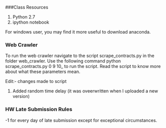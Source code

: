 ###Class Resources
1. Python 2.7
2. ipython notebook

For windows user, you may find it more useful to download anaconda.

### Web Crawler
To run the web crawler navigate to the script scrape\_contracts.py in the folder web\_crawler. Use the following command python scrape\_contracts.py 0 9 10_ to run the script. Read the script to know more about what these parameters mean.

Edit:- changes made to script
1. Added random time delay (it was oveerwritten when I uploaded a new version)

### HW Late Submission Rules
-1 for every day of late submission except for exceptional circumstances.

